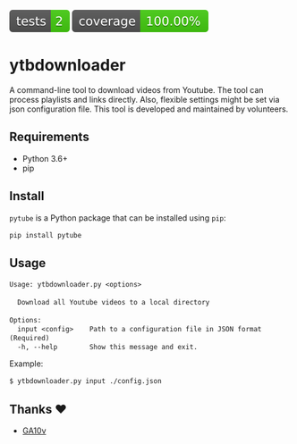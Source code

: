 [![Tests Status](./quality/reports/junit/junit-badge.svg?dummy=8484744)](https://htmlpreview.github.io/?https://github.com/digal25/ytbdownloader/blob/master/quality/reports/junit/report.html)
[![Coverage Status](./quality/reports/coverage/coverage-badge.svg?dummy=8484744)](https://htmlpreview.github.io/?https://github.com/digal25/ytbdownloader/blob/master/quality/reports/coverage/html/index.html)

# ytbdownloader

A command-line tool to download videos from Youtube. The tool can process playlists and links directly. Also, flexible settings might be set via json configuration file.
This tool is developed and maintained by volunteers.

## Requirements

- Python 3.6+
- pip

## Install

`pytube` is a Python package that can be installed using `pip`:

``` sh
pip install pytube
```

## Usage

``` plain
Usage: ytbdownloader.py <options>

  Download all Youtube videos to a local directory

Options:
  input <config>    Path to a configuration file in JSON format (Required)
  -h, --help        Show this message and exit.
```

Example:

``` sh
$ ytbdownloader.py input ./config.json
```

## Thanks ❤️
* [GA10v](https://github.com/GA10v)


